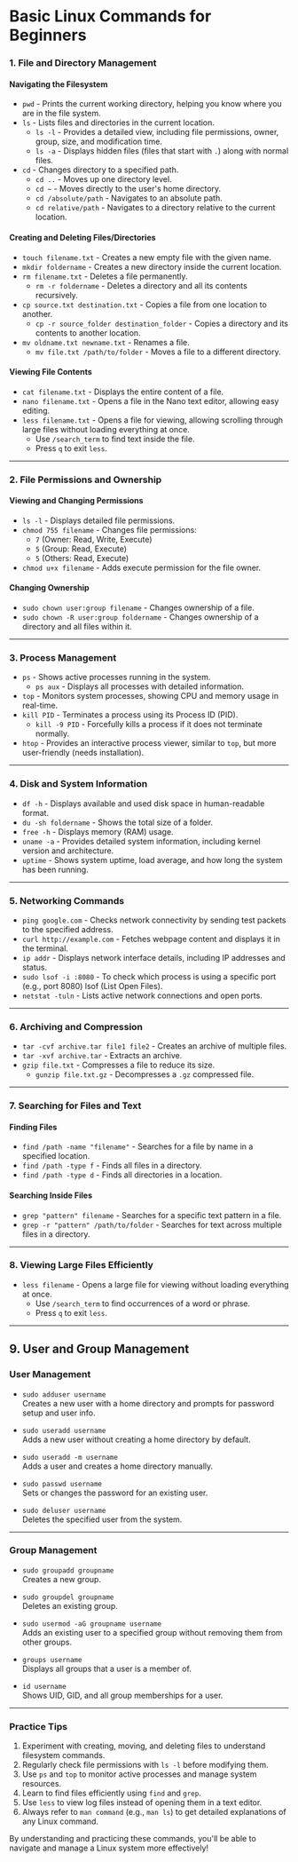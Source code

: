 # **Basic Linux Commands for Beginners**

### 1. File and Directory Management

#### **Navigating the Filesystem**
- `pwd` - Prints the current working directory, helping you know where you are in the file system.
- `ls` - Lists files and directories in the current location.
  - `ls -l` - Provides a detailed view, including file permissions, owner, group, size, and modification time.
  - `ls -a` - Displays hidden files (files that start with `.`) along with normal files.
- `cd` - Changes directory to a specified path.
  - `cd ..` - Moves up one directory level.
  - `cd ~` - Moves directly to the user's home directory.
  - `cd /absolute/path` - Navigates to an absolute path.
  - `cd relative/path` - Navigates to a directory relative to the current location.

#### **Creating and Deleting Files/Directories**
- `touch filename.txt` - Creates a new empty file with the given name.
- `mkdir foldername` - Creates a new directory inside the current location.
- `rm filename.txt` - Deletes a file permanently.
  - `rm -r foldername` - Deletes a directory and all its contents recursively.
- `cp source.txt destination.txt` - Copies a file from one location to another.
  - `cp -r source_folder destination_folder` - Copies a directory and its contents to another location.
- `mv oldname.txt newname.txt` - Renames a file.
  - `mv file.txt /path/to/folder` - Moves a file to a different directory.

#### **Viewing File Contents**
- `cat filename.txt` - Displays the entire content of a file.
- `nano filename.txt` - Opens a file in the Nano text editor, allowing easy editing.
- `less filename.txt` - Opens a file for viewing, allowing scrolling through large files without loading everything at once.
  - Use `/search_term` to find text inside the file.
  - Press `q` to exit `less`.

---

### 2. File Permissions and Ownership

#### **Viewing and Changing Permissions**
- `ls -l` - Displays detailed file permissions.
- `chmod 755 filename` - Changes file permissions:
  - `7` (Owner: Read, Write, Execute)
  - `5` (Group: Read, Execute)
  - `5` (Others: Read, Execute)
- `chmod u+x filename` - Adds execute permission for the file owner.

#### **Changing Ownership**
- `sudo chown user:group filename` - Changes ownership of a file.
- `sudo chown -R user:group foldername` - Changes ownership of a directory and all files within it.

---

### 3. Process Management

- `ps` - Shows active processes running in the system.
  - `ps aux` - Displays all processes with detailed information.
- `top` - Monitors system processes, showing CPU and memory usage in real-time.
- `kill PID` - Terminates a process using its Process ID (PID).
  - `kill -9 PID` - Forcefully kills a process if it does not terminate normally.
- `htop` - Provides an interactive process viewer, similar to `top`, but more user-friendly (needs installation).

---

### 4. Disk and System Information

- `df -h` - Displays available and used disk space in human-readable format.
- `du -sh foldername` - Shows the total size of a folder.
- `free -h` - Displays memory (RAM) usage.
- `uname -a` - Provides detailed system information, including kernel version and architecture.
- `uptime` - Shows system uptime, load average, and how long the system has been running.

---

### 5. Networking Commands

- `ping google.com` - Checks network connectivity by sending test packets to the specified address.
- `curl http://example.com` - Fetches webpage content and displays it in the terminal.
- `ip addr` - Displays network interface details, including IP addresses and status.
- `sudo lsof -i :8080` - To check which process is using a specific port (e.g., port 8080) lsof (List Open Files).
- `netstat -tuln` - Lists active network connections and open ports.

---

### 6. Archiving and Compression

- `tar -cvf archive.tar file1 file2` - Creates an archive of multiple files.
- `tar -xvf archive.tar` - Extracts an archive.
- `gzip file.txt` - Compresses a file to reduce its size.
  - `gunzip file.txt.gz` - Decompresses a `.gz` compressed file.

---

### 7. Searching for Files and Text

#### **Finding Files**
- `find /path -name "filename"` - Searches for a file by name in a specified location.
- `find /path -type f` - Finds all files in a directory.
- `find /path -type d` - Finds all directories in a location.

#### **Searching Inside Files**
- `grep "pattern" filename` - Searches for a specific text pattern in a file.
- `grep -r "pattern" /path/to/folder` - Searches for text across multiple files in a directory.

---

### 8. Viewing Large Files Efficiently

- `less filename` - Opens a large file for viewing without loading everything at once.
  - Use `/search_term` to find occurrences of a word or phrase.
  - Press `q` to exit `less`.

---

## 9. User and Group Management

### User Management

- `sudo adduser username`  
  Creates a new user with a home directory and prompts for password setup and user info.

- `sudo useradd username`  
  Adds a new user without creating a home directory by default.

- `sudo useradd -m username`  
  Adds a user and creates a home directory manually.

- `sudo passwd username`  
  Sets or changes the password for an existing user.

- `sudo deluser username`  
  Deletes the specified user from the system.

---

### Group Management

- `sudo groupadd groupname`  
  Creates a new group.

- `sudo groupdel groupname`  
  Deletes an existing group.

- `sudo usermod -aG groupname username`  
  Adds an existing user to a specified group without removing them from other groups.

- `groups username`  
  Displays all groups that a user is a member of.

- `id username`  
  Shows UID, GID, and all group memberships for a user.
  
---

### Practice Tips
1. Experiment with creating, moving, and deleting files to understand filesystem commands.
2. Regularly check file permissions with `ls -l` before modifying them.
3. Use `ps` and `top` to monitor active processes and manage system resources.
4. Learn to find files efficiently using `find` and `grep`.
5. Use `less` to view log files instead of opening them in a text editor.
6. Always refer to `man command` (e.g., `man ls`) to get detailed explanations of any Linux command.

By understanding and practicing these commands, you'll be able to navigate and manage a Linux system more effectively!

